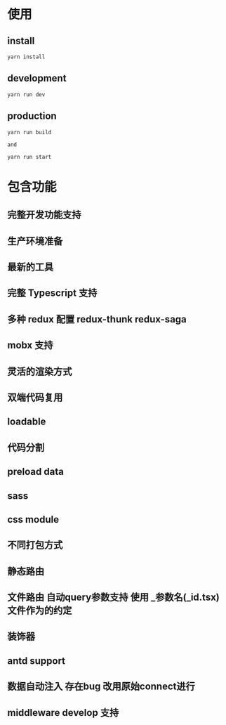 # 使用

## install
```shell
yarn install
```

## development
```shell
yarn run dev
```

## production
```shell
yarn run build

and

yarn run start
```

# 包含功能

## 完整开发功能支持

## 生产环境准备

## 最新的工具

## 完整 Typescript 支持

## 多种 redux 配置 redux-thunk  redux-saga

## mobx 支持

## 灵活的渲染方式

## 双端代码复用

## loadable

## 代码分割

## preload data

## sass

## css module

## 不同打包方式

## 静态路由

## 文件路由  自动query参数支持 使用 _参数名(_id.tsx) 文件作为的约定

## 装饰器

## antd support

## 数据自动注入  存在bug  改用原始connect进行

## middleware develop 支持
